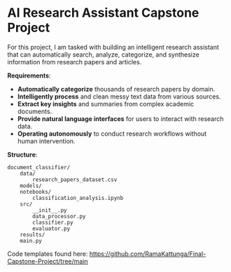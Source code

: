 # AI Research Assistant Capstone Project 

For this project, I am tasked with building an intelligent research assistant that can automatically search, analyze, categorize, and synthesize information from research papers and articles.  

**Requirements**:  
- **Automatically categorize** thousands of research papers by domain.
- **Intelligently process** and clean messy text data from various sources.  
- **Extract key insights** and summaries from complex academic documents.  
- **Provide natural language interfaces** for users to interact with research data.  
- **Operating autonomously** to conduct research workflows without human intervention. 

**Structure**:  

```
document_classifier/
    data/
        research_papers_dataset.csv
    models/
    notebooks/
        classification_analysis.ipynb
    src/
        __init__.py
        data_processor.py
        classifier.py
        evaluator.py
    results/
    main.py
```

Code templates found here: https://github.com/RamaKattunga/Final-Capstone-Project/tree/main

